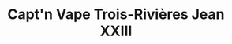 ---
title: "Capt'n Vape Trois-Rivières Jean XXIII"
url: /trois-rivieres/captn-vape-trois-rivieres-jean-xxiii/
shop: e-cigarette
---